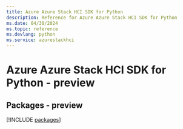```yaml
---
title: Azure Azure Stack HCI SDK for Python
description: Reference for Azure Azure Stack HCI SDK for Python
ms.date: 04/30/2024
ms.topic: reference
ms.devlang: python
ms.service: azurestackhci
---
```

# Azure Azure Stack HCI SDK for Python - preview
## Packages - preview
[!INCLUDE [packages](azure-stack-hci-index.md)]